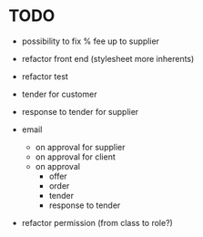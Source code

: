 # TODO

- possibility to fix % fee up to supplier

- refactor front end (stylesheet more inherents)

- refactor test

- tender for customer

- response to tender for supplier

- email
  - on approval for supplier
  - on approval for client
  - on approval
    - offer
    - order
    - tender
    - response to tender

- refactor permission (from class to role?)
